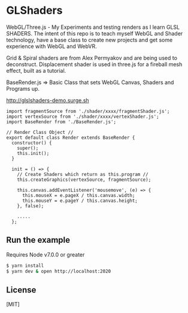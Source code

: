 # GLShaders

  WebGL/Three.js - My Experiments and testing renders as I learn GLSL SHADERS. The intent of this repo is to teach myself
  WebGL and Shader technology, have a base class to create new projects and get some experience with WebGL and WebVR.

  Grid & Spiral shaders are from Alex Permyakov and are being used to deconstruct.
  Displacement shader is used in three.js for a fireball mesh effect, built as a tutorial.

  BaseRender.js => Basic Class that sets WebGL Canvas, Shaders and Programs up.

  http://glslshaders-demo.surge.sh

  ```
  import fragmentSource from './shader/xxxx/fragmentShader.js';
  import vertexSource from './shader/xxxx/vertexShader.js';
  import BaseRender from './BaseRender.js';

  // Render Class Object //
  export default class Render extends BaseRender {
    constructor() {
      super();
      this.init();
    }

    init = () => {
      // Create Shaders which return as this.program //
      this.createGraphics(vertexSource, fragmentSource);

      this.canvas.addEventListener('mousemove', (e) => {
        this.mouseX = e.pageX / this.canvas.width;
        this.mouseY = e.pageY / this.canvas.height;
      }, false);

      .....
    };
  ```

## Run the example
  Requires Node v7.0.0 or greater

```bash
$ yarn install
$ yarn dev & open http://localhost:2020
```

## License

[MIT]
